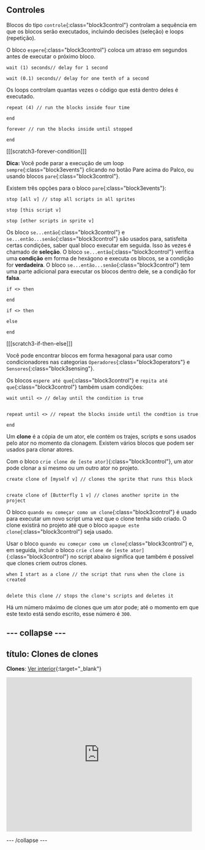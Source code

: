 ## Controles

Blocos do tipo `controle`{:class="block3control"} controlam a sequência em que os blocos serão executados, incluindo decisões (seleção) e loops (repetição).


O bloco `espere`{:class="block3control"} coloca um atraso em segundos antes de executar o próximo bloco.

```blocks3
wait (1) seconds// delay for 1 second

wait (0.1) seconds// delay for one tenth of a second
```

Os loops controlam quantas vezes o código que está dentro deles é executado.

```blocks3
repeat (4) // run the blocks inside four time

end
```

```blocks3
forever // run the blocks inside until stopped

end
```

[[[scratch3-forever-condition]]]

**Dica:** Você pode parar a execução de um loop `sempre`{:class="block3events"} clicando no botão Pare acima do Palco, ou usando blocos `pare`{:class="block3control"}.

Existem três opções para o bloco `pare`{:class="block3events"}:

```blocks3
stop [all v] // stop all scripts in all sprites

stop [this script v]

stop [other scripts in sprite v]
```

Os bloco `se...então`{:class="block3control"} e `se...então...senão`{:class="block3control"} são usados para, satisfeita certas condições, saber qual bloco executar em seguida. Isso às vezes é chamado de **seleção**. O bloco `se...então`{:class="block3control"} verifica uma **condição** em forma de hexágono e executa os blocos, se a condição for **verdadeira**. O bloco `se...então...senão`{:class="block3control"} tem uma parte adicional para executar os blocos dentro dele, se a condição for **falsa**.

```blocks3
if <> then

end

if <> then

else

end
```

[[[scratch3-if-then-else]]]

Você pode encontrar blocos em forma hexagonal para usar como condicionadores nas categorias `Operadores`{:class="block3operators"} e `Sensores`{:class="block3sensing"}.

Os blocos `espere até que`{:class="block3control"} e `repita até que`{:class="block3control"} também usam condições:

```blocks3
wait until <> // delay until the condition is true


repeat until <> // repeat the blocks inside until the condtion is true

end
```

Um **clone** é a cópia de um ator, ele contém os trajes, scripts e sons usados pelo ator no momento da clonagem. Existem vários blocos que podem ser usados para clonar atores.

Com o bloco `crie clone de [este ator]`{:class="block3control"}, um ator pode clonar a si mesmo ou um outro ator no projeto.

```blocks3
create clone of [myself v] // clones the sprite that runs this block


create clone of [Butterfly 1 v] // clones another sprite in the project
```

O bloco `quando eu começar como um clone`{:class="block3control"} é usado para executar um novo script uma vez que o clone tenha sido criado. O clone existirá no projeto até que o bloco `apague este clone`{:class="block3control"} seja usado.

Usar o bloco `quando eu começar como um clone`{:class="block3control"} e, em seguida, incluir o bloco `crie clone de [este ator]`{:class="block3control"} no script abaixo significa que também é possível que clones criem outros clones.

```blocks3
when I start as a clone // the script that runs when the clone is created


delete this clone // stops the clone's scripts and deletes it
```

Há um número máximo de clones que um ator pode; até o momento em que este texto está sendo escrito, esse número é `300`.

--- collapse ---
---
título: Clones de clones
---

**Clones**: [Ver interior](https://scratch.mit.edu/projects/567544298/editor){:target="_blank"}

<div class="scratch-preview">
  <iframe src="https://scratch.mit.edu/projects/567544298/embed" allowtransparency="true" width="485" height="402" frameborder="0" scrolling="no" allowfullscreen></iframe>
</div>

--- /collapse ---


